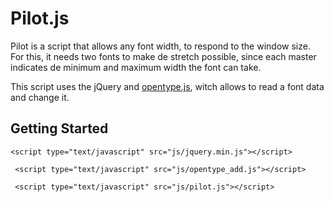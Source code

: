 # Pilot.js
Pilot is a script that allows any font width, to respond to the window size. For this, it needs two fonts to make de stretch possible, since each master indicates de minimum and maximum width the font can take. </p>

This script uses the jQuery and [opentype.js](http://opentype.js.org/), witch allows to read a font data and change it.

## Getting Started
` <script type="text/javascript" src="js/jquery.min.js"></script> `</p>

` <script type="text/javascript" src="js/opentype_add.js"></script>`</p>

` <script type="text/javascript" src="js/pilot.js"></script>`</p>
